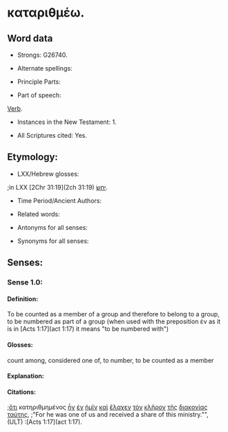 # καταριθμέω.

<!-- Status: S2=NeedsReview -->
<!-- Lexica used for edits: BDAG, FFM, LN, BN, A-S -->

## Word data

* Strongs: G26740.


* Alternate spellings:

* Principle Parts: 

* Part of speech: 

[Verb](http://ugg.readthedocs.io/en/latest/verb.html).

* Instances in the New Testament: 1.

* All Scriptures cited: Yes.

## Etymology: 

* LXX/Hebrew glosses: 

;in LXX [2Chr 31:19](2ch 31:19) [יחשׂ](//en-uhal/H3187).

* Time Period/Ancient Authors: 

* Related words: 

* Antonyms for all senses:

* Synonyms for all senses: 

## Senses:

### Sense 1.0:

#### Definition: 

To be counted as a member of a group and therefore to belong to a group, to be numbered as part of a group (when used with the preposition ἐν as it is in [Acts 1:17](act 1:17) it means "to be numbered with")

#### Glosses:

count among, considered one of, to number, to be counted as a member

#### Explanation:

#### Citations:

;[ὅτι](../G37540/01.md) κατηριθμημένος [ἦν](../G99999/01.md) [ἐν](../G17220/01.md) [ἡμῖν](../G14730/01.md) [καὶ](../G25320/01.md) [ἔλαχεν](../G29750/01.md) [τὸν](../G35880/01.md) [κλῆρον](../G28190/01.md) [τῆς](../G35880/01.md) [διακονίας](../G12480/01.md) [ταύτης](../G37780/01.md), 
;"For he was one of us and received a share of this ministry."",  (ULT)
:[Acts 1:17](act 1:17).
